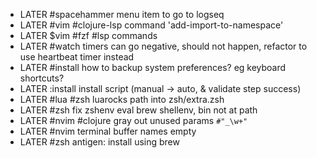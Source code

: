 - LATER #spacehammer menu item to go to logseq
- LATER #vim #clojure-lsp command 'add-import-to-namespace'
- LATER $vim #fzf #lsp commands
- LATER #watch timers can go negative, should not happen, refactor to use heartbeat timer instead
- LATER #install how to backup system preferences? eg keyboard shortcuts?
- LATER :install install script (manual -> auto, & validate step success)
- LATER #lua #zsh luarocks path into zsh/extra.zsh
- LATER #zsh fix zshenv eval brew shellenv, bin not at path
- LATER #nvim #clojure gray out unused params `#"_\w+"`
- LATER #nvim terminal buffer names empty
- LATER #zsh antigen: install using brew